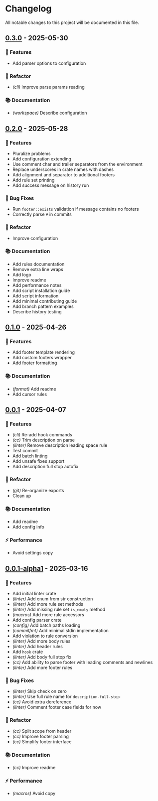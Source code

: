 # Changelog

All notable changes to this project will be documented in this file.

## [0.3.0](https://github.com/mishamyrt/commitfmt/compare/v0.2.0..v0.3.0) - 2025-05-30

### 🚀 Features

- Add parser options to configuration

### 🚜 Refactor

- *(cli)* Improve parse params reading

### 📚 Documentation

- *(workspace)* Describe configuration

## [0.2.0](https://github.com/mishamyrt/commitfmt/compare/v0.1.0..v0.2.0) - 2025-05-28

### 🚀 Features

- Pluralize problems
- Add configuration extending
- Use comment char and trailer separators from the environment
- Replace underscores in crate names with dashes
- Add alignment and separator to additional footers
- Add rule set printing
- Add success message on history run

### 🐛 Bug Fixes

- Run `footer::exists` validation if message contains no footers
- Correctly parse `#` in commits

### 🚜 Refactor

- Improve configuration

### 📚 Documentation

- Add rules documentation
- Remove extra line wraps
- Add logo
- Improve readme
- Add performance notes
- Add script installation guide
- Add script information
- Add minimal contributing guide
- Add branch pattern examples
- Describe history testing

## [0.1.0](https://github.com/mishamyrt/commitfmt/compare/v0.0.2-alpha.1..v0.1.0) - 2025-04-26

### 🚀 Features

- Add footer template rendering
- Add custom footers wrapper
- Add footer formatting

### 📚 Documentation

- *(format)* Add readme
- Add cursor rules

## [0.0.1](https://github.com/mishamyrt/commitfmt/compare/v0.0.1-alpha1..v0.0.1) - 2025-04-07

### 🚀 Features

- *(cli)* Re-add hook commands
- *(cc)* Trim description on parse
- *(linter)* Remove description leading space rule
- Test commit
- Add batch linting
- Add unsafe fixes support
- Add description full stop autofix

### 🚜 Refactor

- *(git)* Re-organize exports
- Clean up

### 📚 Documentation

- Add readme
- Add config info

### ⚡ Performance

- Avoid settings copy

## [0.0.1-alpha1](https://github.com/mishamyrt/commitfmt/compare/..v0.0.1-alpha1) - 2025-03-16

### 🚀 Features

- Add initial linter crate
- *(linter)* Add enum from str construction
- *(linter)* Add more rule set methods
- *(linter)* Add missing rule set `is_empty` method
- *(macros)* Add more rule accessors
- Add config parser crate
- *(config)* Add batch paths loading
- *(commitfmt)* Add minimal stdin implementation
- Add violation to rule conversion
- *(linter)* Add more body rules
- *(linter)* Add header rules
- Add `hook` crate
- *(linter)* Add body full stop fix
- *(cc)* Add ability to parse footer with leading comments and newlines
- *(linter)* Add more footer rules

### 🐛 Bug Fixes

- *(linter)* Skip check on zero
- *(linter)* Use full rule name for `description-full-stop`
- *(cc)* Avoid extra dereference
- *(linter)* Comment footer case fields for now

### 🚜 Refactor

- *(cc)* Split scope from header
- *(cc)* Improve footer parsing
- *(cc)* Simplify footer interface

### 📚 Documentation

- *(cc)* Improve readme

### ⚡ Performance

- *(macros)* Avoid copy

<!-- generated by git-cliff -->
